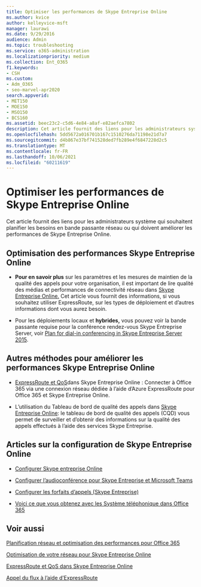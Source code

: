 ```yaml
---
title: Optimiser les performances de Skype Entreprise Online
ms.author: kvice
author: kelleyvice-msft
manager: laurawi
ms.date: 9/29/2016
audience: Admin
ms.topic: troubleshooting
ms.service: o365-administration
ms.localizationpriority: medium
ms.collection: Ent_O365
f1.keywords:
- CSH
ms.custom:
- Adm_O365
- seo-marvel-apr2020
search.appverid:
- MET150
- MOE150
- MSO150
- BCS160
ms.assetid: beec23c2-c5d6-4e84-a8af-e82aefca7802
description: Cet article fournit des liens pour les administrateurs système qui planifient les besoins en bande passante réseau ou améliorent les performances de Skype Entreprise Online.
ms.openlocfilehash: 5dd5672a016701b167c1510276da71198e21d7a7
ms.sourcegitcommit: d4b867e37bf741528ded7fb289e4f6847228d2c5
ms.translationtype: MT
ms.contentlocale: fr-FR
ms.lasthandoff: 10/06/2021
ms.locfileid: "60211619"
---
```

# <a name="tune-skype-for-business-online-performance"></a>Optimiser les performances de Skype Entreprise Online

Cet article fournit des liens pour les administrateurs système qui souhaitent planifier les besoins en bande passante réseau ou qui doivent améliorer les performances de Skype Entreprise Online. 
  
## <a name="fine-tuning-skype-for-business-online-performance"></a>Optimisation des performances Skype Entreprise Online

- **Pour en savoir plus** sur les paramètres et les mesures de maintien de la qualité des appels pour votre organisation, il est important de lire qualité des médias et performances de connectivité réseau dans [Skype Entreprise Online.](/skypeforbusiness/optimizing-your-network/media-quality-and-network-connectivity-performance) Cet article vous fournit des informations, si vous souhaitez utiliser ExpressRoute, sur les types de déploiement et d’autres informations dont vous aurez besoin.
    
- Pour les déploiements locaux et **hybrides,** vous pouvez voir la bande passante requise pour la conférence rendez-vous Skype Entreprise Server, voir [Plan for dial-in conferencing in Skype Entreprise Server 2015](/skypeforbusiness/plan-your-deployment/conferencing/dial-in-conferencing).
    
## <a name="more-ways-to-improve-skype-for-business-online-performance"></a>Autres méthodes pour améliorer les performances Skype Entreprise Online

- [ExpressRoute et QoS](/skypeforbusiness/optimizing-your-network/expressroute-and-qos-in-skype-for-business-online)dans Skype Entreprise Online : Connecter à Office 365 via une connexion réseau dédiée à l’aide d’Azure ExpressRoute pour Office 365 et Skype Entreprise Online. 
    
- L’utilisation du Tableau de bord de qualité des appels dans [Skype Entreprise Online](/SkypeForBusiness/using-call-quality-in-your-organization/turning-on-and-using-call-quality-dashboard): le tableau de bord de qualité des appels (CQD) vous permet de surveiller et d’obtenir des informations sur la qualité des appels effectués à l’aide des services Skype Entreprise. 
    
## <a name="articles-on-setting-up-skype-for-business-online"></a>Articles sur la configuration de Skype Entreprise Online

- [Configurer Skype entreprise Online](/skypeforbusiness/set-up-skype-for-business-online/set-up-skype-for-business-online)
    
- [Configurer l’audioconférence pour Skype Entreprise et Microsoft Teams](/skypeforbusiness/audio-conferencing-in-office-365/set-up-audio-conferencing)
    
- [Configurer les forfaits d’appels (Skype Entreprise)](/SkypeForBusiness/what-are-calling-plans-in-office-365/set-up-calling-plans)
    
- [Voici ce que vous obtenez avec les Système téléphonique dans Office 365](/skypeforbusiness/what-is-phone-system-in-office-365/here-s-what-you-get-with-phone-system)
    
## <a name="see-also"></a>Voir aussi

[Planification réseau et optimisation des performances pour Office 365](network-planning-and-performance.md)
  
[Optimisation de votre réseau pour Skype Entreprise Online](/skypeforbusiness/optimizing-your-network/optimizing-your-network)
  
[ExpressRoute et QoS dans Skype Entreprise Online](/skypeforbusiness/optimizing-your-network/expressroute-and-qos-in-skype-for-business-online)
  
[Appel du flux à l’aide d’ExpressRoute](/skypeforbusiness/optimizing-your-network/call-flow-using-expressroute)